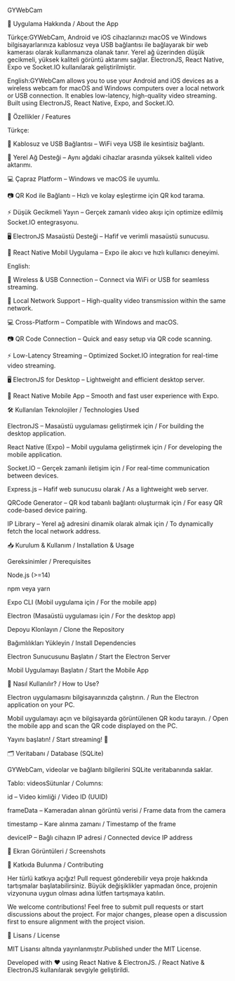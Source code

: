 GYWebCam

📖 Uygulama Hakkında / About the App

Türkçe:GYWebCam, Android ve iOS cihazlarınızı macOS ve Windows bilgisayarlarınıza kablosuz veya USB bağlantısı ile bağlayarak bir web kamerası olarak kullanmanıza olanak tanır. Yerel ağ üzerinden düşük gecikmeli, yüksek kaliteli görüntü aktarımı sağlar. ElectronJS, React Native, Expo ve Socket.IO kullanılarak geliştirilmiştir.

English:GYWebCam allows you to use your Android and iOS devices as a wireless webcam for macOS and Windows computers over a local network or USB connection. It enables low-latency, high-quality video streaming. Built using ElectronJS, React Native, Expo, and Socket.IO.

🚀 Özellikler / Features

Türkçe:

📡 Kablosuz ve USB Bağlantısı – WiFi veya USB ile kesintisiz bağlantı.

🔗 Yerel Ağ Desteği – Aynı ağdaki cihazlar arasında yüksek kaliteli video aktarımı.

💻 Çapraz Platform – Windows ve macOS ile uyumlu.

📷 QR Kod ile Bağlantı – Hızlı ve kolay eşleştirme için QR kod tarama.

⚡ Düşük Gecikmeli Yayın – Gerçek zamanlı video akışı için optimize edilmiş Socket.IO entegrasyonu.

🖥 ElectronJS Masaüstü Desteği – Hafif ve verimli masaüstü sunucusu.

📱 React Native Mobil Uygulama – Expo ile akıcı ve hızlı kullanıcı deneyimi.

English:

📡 Wireless & USB Connection – Connect via WiFi or USB for seamless streaming.

🔗 Local Network Support – High-quality video transmission within the same network.

💻 Cross-Platform – Compatible with Windows and macOS.

📷 QR Code Connection – Quick and easy setup via QR code scanning.

⚡ Low-Latency Streaming – Optimized Socket.IO integration for real-time video streaming.

🖥 ElectronJS for Desktop – Lightweight and efficient desktop server.

📱 React Native Mobile App – Smooth and fast user experience with Expo.

🛠️ Kullanılan Teknolojiler / Technologies Used

ElectronJS – Masaüstü uygulaması geliştirmek için / For building the desktop application.

React Native (Expo) – Mobil uygulama geliştirmek için / For developing the mobile application.

Socket.IO – Gerçek zamanlı iletişim için / For real-time communication between devices.

Express.js – Hafif web sunucusu olarak / As a lightweight web server.

QRCode Generator – QR kod tabanlı bağlantı oluşturmak için / For easy QR code-based device pairing.

IP Library – Yerel ağ adresini dinamik olarak almak için / To dynamically fetch the local network address.

📥 Kurulum & Kullanım / Installation & Usage

Gereksinimler / Prerequisites

Node.js (>=14)

npm veya yarn

Expo CLI (Mobil uygulama için / For the mobile app)

Electron (Masaüstü uygulaması için / For the desktop app)

Depoyu Klonlayın / Clone the Repository

Bağımlılıkları Yükleyin / Install Dependencies

Electron Sunucusunu Başlatın / Start the Electron Server

Mobil Uygulamayı Başlatın / Start the Mobile App

📌 Nasıl Kullanılır? / How to Use?

Electron uygulamasını bilgisayarınızda çalıştırın. / Run the Electron application on your PC.

Mobil uygulamayı açın ve bilgisayarda görüntülenen QR kodu tarayın. / Open the mobile app and scan the QR code displayed on the PC.

Yayını başlatın! / Start streaming! 🎥

🗂️ Veritabanı / Database (SQLite)

GYWebCam, videolar ve bağlantı bilgilerini SQLite veritabanında saklar.

Tablo: videosSütunlar / Columns:

id – Video kimliği / Video ID (UUID)

frameData – Kameradan alınan görüntü verisi / Frame data from the camera

timestamp – Kare alınma zamanı / Timestamp of the frame

deviceIP – Bağlı cihazın IP adresi / Connected device IP address

📸 Ekran Görüntüleri / Screenshots


🤝 Katkıda Bulunma / Contributing

Her türlü katkıya açığız! Pull request gönderebilir veya proje hakkında tartışmalar başlatabilirsiniz. Büyük değişiklikler yapmadan önce, projenin vizyonuna uygun olması adına lütfen tartışmaya katılın.

We welcome contributions! Feel free to submit pull requests or start discussions about the project. For major changes, please open a discussion first to ensure alignment with the project vision.

📜 Lisans / License

MIT Lisansı altında yayınlanmıştır.Published under the MIT License.

Developed with ❤️ using React Native & ElectronJS. / React Native & ElectronJS kullanılarak sevgiyle geliştirildi.

